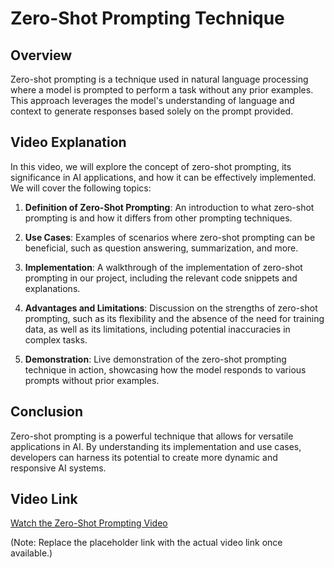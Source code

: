 # Zero-Shot Prompting Technique

## Overview
Zero-shot prompting is a technique used in natural language processing where a model is prompted to perform a task without any prior examples. This approach leverages the model's understanding of language and context to generate responses based solely on the prompt provided.

## Video Explanation
In this video, we will explore the concept of zero-shot prompting, its significance in AI applications, and how it can be effectively implemented. We will cover the following topics:

1. **Definition of Zero-Shot Prompting**: An introduction to what zero-shot prompting is and how it differs from other prompting techniques.
  
2. **Use Cases**: Examples of scenarios where zero-shot prompting can be beneficial, such as question answering, summarization, and more.

3. **Implementation**: A walkthrough of the implementation of zero-shot prompting in our project, including the relevant code snippets and explanations.

4. **Advantages and Limitations**: Discussion on the strengths of zero-shot prompting, such as its flexibility and the absence of the need for training data, as well as its limitations, including potential inaccuracies in complex tasks.

5. **Demonstration**: Live demonstration of the zero-shot prompting technique in action, showcasing how the model responds to various prompts without prior examples.

## Conclusion
Zero-shot prompting is a powerful technique that allows for versatile applications in AI. By understanding its implementation and use cases, developers can harness its potential to create more dynamic and responsive AI systems.

## Video Link
[Watch the Zero-Shot Prompting Video](#) 

(Note: Replace the placeholder link with the actual video link once available.)